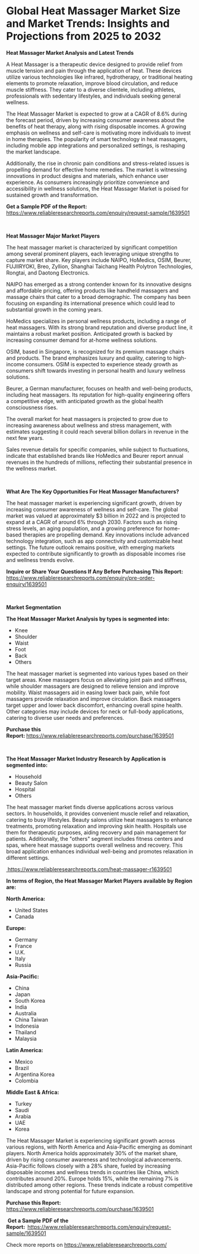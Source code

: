 <p><h1>Global Heat Massager Market Size and Market Trends: Insights and Projections from 2025 to 2032</h1></p><p><strong>Heat Massager Market Analysis and Latest Trends</strong></p>
<p><p>A Heat Massager is a therapeutic device designed to provide relief from muscle tension and pain through the application of heat. These devices utilize various technologies like infrared, hydrotherapy, or traditional heating elements to promote relaxation, improve blood circulation, and reduce muscle stiffness. They cater to a diverse clientele, including athletes, professionals with sedentary lifestyles, and individuals seeking general wellness.</p><p>The Heat Massager Market is expected to grow at a CAGR of 8.6% during the forecast period, driven by increasing consumer awareness about the benefits of heat therapy, along with rising disposable incomes. A growing emphasis on wellness and self-care is motivating more individuals to invest in home therapies. The popularity of smart technology in heat massagers, including mobile app integrations and personalized settings, is reshaping the market landscape. </p><p>Additionally, the rise in chronic pain conditions and stress-related issues is propelling demand for effective home remedies. The market is witnessing innovations in product designs and materials, which enhance user experience. As consumers increasingly prioritize convenience and accessibility in wellness solutions, the Heat Massager Market is poised for sustained growth and transformation.</p></p>
<p><strong>Get a Sample PDF of the Report:&nbsp;</strong> <a href="https://www.reliableresearchreports.com/enquiry/request-sample/1639501?utm_campaign=2294&utm_medium=2&utm_source=Github&utm_content=ia&utm_term=08022025&utm_id=heat-massager">https://www.reliableresearchreports.com/enquiry/request-sample/1639501</a></p>
<p>&nbsp;</p>
<p><strong>Heat Massager Major Market Players</strong></p>
<p><p>The heat massager market is characterized by significant competition among several prominent players, each leveraging unique strengths to capture market share. Key players include NAIPO, HoMedics, OSIM, Beurer, FUJIIRYOKI, Breo, Zyllion, Shanghai Taichang Health Polytron Technologies, Rongtai, and Daotong Electronics. </p><p>NAIPO has emerged as a strong contender known for its innovative designs and affordable pricing, offering products like handheld massagers and massage chairs that cater to a broad demographic. The company has been focusing on expanding its international presence which could lead to substantial growth in the coming years.</p><p>HoMedics specializes in personal wellness products, including a range of heat massagers. With its strong brand reputation and diverse product line, it maintains a robust market position. Anticipated growth is backed by increasing consumer demand for at-home wellness solutions.</p><p>OSIM, based in Singapore, is recognized for its premium massage chairs and products. The brand emphasizes luxury and quality, catering to high-income consumers. OSIM is expected to experience steady growth as consumers shift towards investing in personal health and luxury wellness solutions.</p><p>Beurer, a German manufacturer, focuses on health and well-being products, including heat massagers. Its reputation for high-quality engineering offers a competitive edge, with anticipated growth as the global health consciousness rises.</p><p>The overall market for heat massagers is projected to grow due to increasing awareness about wellness and stress management, with estimates suggesting it could reach several billion dollars in revenue in the next few years.</p><p>Sales revenue details for specific companies, while subject to fluctuations, indicate that established brands like HoMedics and Beurer report annual revenues in the hundreds of millions, reflecting their substantial presence in the wellness market.</p></p>
<p>&nbsp;</p>
<p><strong>What Are The Key Opportunities For Heat Massager Manufacturers?</strong></p>
<p><p>The heat massager market is experiencing significant growth, driven by increasing consumer awareness of wellness and self-care. The global market was valued at approximately $3 billion in 2022 and is projected to expand at a CAGR of around 6% through 2030. Factors such as rising stress levels, an aging population, and a growing preference for home-based therapies are propelling demand. Key innovations include advanced technology integration, such as app connectivity and customizable heat settings. The future outlook remains positive, with emerging markets expected to contribute significantly to growth as disposable incomes rise and wellness trends evolve.</p></p>
<p><strong>Inquire or Share Your Questions If Any Before Purchasing This Report:</strong> <a href="https://www.reliableresearchreports.com/enquiry/pre-order-enquiry/1639501?utm_campaign=2294&utm_medium=2&utm_source=Github&utm_content=ia&utm_term=08022025&utm_id=heat-massager">https://www.reliableresearchreports.com/enquiry/pre-order-enquiry/1639501</a></p>
<p>&nbsp;</p>
<p><strong>Market Segmentation</strong></p>
<p><strong>The Heat Massager Market Analysis by types is segmented into:</strong></p>
<p><ul><li>Knee</li><li>Shoulder</li><li>Waist</li><li>Foot</li><li>Back</li><li>Others</li></ul></p>
<p><p>The heat massager market is segmented into various types based on their target areas. Knee massagers focus on alleviating joint pain and stiffness, while shoulder massagers are designed to relieve tension and improve mobility. Waist massagers aid in easing lower back pain, while foot massagers provide relaxation and improve circulation. Back massagers target upper and lower back discomfort, enhancing overall spine health. Other categories may include devices for neck or full-body applications, catering to diverse user needs and preferences.</p></p>
<p><strong>Purchase this Report:&nbsp;</strong><a href="https://www.reliableresearchreports.com/purchase/1639501?utm_campaign=2294&utm_medium=2&utm_source=Github&utm_content=ia&utm_term=08022025&utm_id=heat-massager">https://www.reliableresearchreports.com/purchase/1639501</a></p>
<p>&nbsp;</p>
<p><strong>The Heat Massager Market Industry Research by Application is segmented into:</strong></p>
<p><ul><li>Household</li><li>Beauty Salon</li><li>Hospital</li><li>Others</li></ul></p>
<p><p>The heat massager market finds diverse applications across various sectors. In households, it provides convenient muscle relief and relaxation, catering to busy lifestyles. Beauty salons utilize heat massagers to enhance treatments, promoting relaxation and improving skin health. Hospitals use them for therapeutic purposes, aiding recovery and pain management for patients. Additionally, the "others" segment includes fitness centers and spas, where heat massage supports overall wellness and recovery. This broad application enhances individual well-being and promotes relaxation in different settings.</p></p>
<p><a href="https://www.reliableresearchreports.com/heat-massager-r1639501?utm_campaign=2294&utm_medium=2&utm_source=Github&utm_content=ia&utm_term=08022025&utm_id=heat-massager">&nbsp;https://www.reliableresearchreports.com/heat-massager-r1639501</a></p>
<p><strong>In terms of Region, the Heat Massager Market Players available by Region are:</strong></p>
<p>
    <p> <strong> North America: </strong>
        <ul>
            <li>United States</li>
            <li>Canada</li>
        </ul>
        </p> 
    <p> <strong> Europe: </strong>
        <ul>
            <li>Germany</li>
            <li>France</li>
            <li>U.K.</li>
            <li>Italy</li>
            <li>Russia</li>
        </ul>
        </p> 
    <p> <strong> Asia-Pacific: </strong>
        <ul>
            <li>China</li>
            <li>Japan</li>
            <li>South Korea</li>
            <li>India</li>
            <li>Australia</li>
            <li>China Taiwan</li>
            <li>Indonesia</li>
            <li>Thailand</li>
            <li>Malaysia</li>
        </ul>
        </p> 
    <p> <strong> Latin America: </strong>
        <ul>
            <li>Mexico</li>
            <li>Brazil</li>
            <li>Argentina Korea</li>
            <li>Colombia</li>
        </ul>
        </p> 
    <p> <strong> Middle East & Africa: </strong>
        <ul>
            <li>Turkey</li>
            <li>Saudi</li>
            <li>Arabia</li>
            <li>UAE</li>
            <li>Korea</li>
        </ul>
    </p>
    </p>
<p><p>The Heat Massager Market is experiencing significant growth across various regions, with North America and Asia-Pacific emerging as dominant players. North America holds approximately 30% of the market share, driven by rising consumer awareness and technological advancements. Asia-Pacific follows closely with a 28% share, fueled by increasing disposable incomes and wellness trends in countries like China, which contributes around 20%. Europe holds 15%, while the remaining 7% is distributed among other regions. These trends indicate a robust competitive landscape and strong potential for future expansion.</p></p>
<p><strong>Purchase this Report: </strong><a href="https://www.reliableresearchreports.com/purchase/1639501?utm_campaign=2294&utm_medium=2&utm_source=Github&utm_content=ia&utm_term=08022025&utm_id=heat-massager">https://www.reliableresearchreports.com/purchase/1639501</a></p>
<p>&nbsp;<strong>Get a Sample PDF of the Report:&nbsp;&nbsp;</strong><a href="https://www.reliableresearchreports.com/enquiry/request-sample/1639501?utm_campaign=2294&utm_medium=2&utm_source=Github&utm_content=ia&utm_term=08022025&utm_id=heat-massager">https://www.reliableresearchreports.com/enquiry/request-sample/1639501</a></p>
<p><strong></strong></p>
<p>Check more reports on <a href="https://www.reliableresearchreports.com/?utm_campaign=2294&utm_medium=2&utm_source=Github&utm_content=ia&utm_term=08022025&utm_id=heat-massager">https://www.reliableresearchreports.com/</a></p>